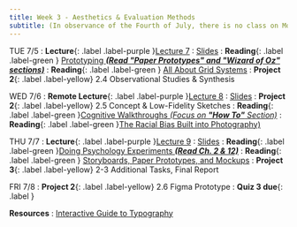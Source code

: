 ```yaml
---
title: Week 3 - Aesthetics & Evaluation Methods
subtitle: (In observance of the Fourth of July, there is no class on Monday, so no Studio this week.)
---
```


TUE 7/5
: **Lecture**{: .label .label-purple }[Lecture 7](#)
   : [Slides](#)
: **Reading**{: .label .label-green } [Prototyping _**(Read "Paper Prototypes" and "Wizard of Oz" sections)**_](http://courses.csail.mit.edu/6.831/2014/readings/L10-prototyping/#paper-prototypes)
: **Reading**{: .label .label-green } [All About Grid Systems](
https://webdesign.tutsplus.com/articles/all-about-grid-systems--webdesign-14471)
: **Project 2**{: .label .label-yellow} 2.4 Observational Studies & Synthesis

WED 7/6
: **Remote Lecture**{: .label .label-purple }[Lecture 8](#)
   : [Slides](#)
: **Project 2**{: .label .label-yellow} 2.5 Concept & Low-Fidelity Sketches
: **Reading**{: .label .label-green }[Cognitive Walkthroughs _(Focus on **"How To"** Section)_](https://www.usabilitybok.org/cognitive-walkthrough)
: **Reading**{: .label .label-green }[The Racial Bias Built into Photography)](https://drive.google.com/file/d/1sQ57eZtYvSphDrc0OM-F9QqsqRX91SIS/view?usp=sharing)


THU 7/7
: **Lecture**{: .label .label-purple }[Lecture 9](#)
  : [Slides](#)
: **Reading**{: .label .label-green }[Doing Psychology Experiments _**(Read Ch. 2 & 12)**_](https://drive.google.com/file/d/1U5qLPzlmmLgTh1nPyPvtdTXWG3ylhazi/view?usp=sharing)
: **Reading**{: .label .label-green } [ Storyboards, Paper Prototypes, and Mockups](https://www.youtube.com/watch?v=z4glsttyxw8)
: **Project 3**{: .label .label-yellow} 2-3 Additional Tasks, Final Report 


FRI 7/8
: **Project 2**{: .label .label-yellow} 2.6 Figma Prototype
: **Quiz 3 due**{: .label }

**Resources**
: [Interactive Guide to Typography](http://www.kaikkonendesign.fi.s3-website-eu-west-1.amazonaws.com/typography/)

